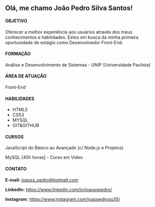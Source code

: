 ## Olá, me chamo João Pedro Silva Santos!


#### OBJETIVO
Oferecer a melhor experiência aos usuários através dos meus conhecimentos e habilidades. Estou em busca da minha primeira oportunidade de estágio como Desenvolvedor Front-End.

#### FORMAÇÃO
Análise e Desenvolvimento de Sistemas - UNIP (Universidade Paulista)



#### ÁREA DE ATUAÇÃO
Front-End

#### HABILIDADES

- HTML5
- CSS3
- MYSQL
- GIT&GITHUB


#### CURSOS
JavaScript do Básico ao Avançado (c/ Node.js e Projetos)

MySQL [40h horas] - Curso em Video



#### CONTATO
**E-mail:** 
joaoss_pedro@hotmail.com

**LinkedIn:**
https://www.linkedin.com/in/joaosspedro/

**Instagram:**
https://www.instagram.com/joaopedross35/


<!--
**joaosspedro/joaosspedro** is a ✨ _special_ ✨ repository because its `README.md` (this file) appears on your GitHub profile.

Here are some ideas to get you started:

- 🔭 I’m currently working on ...
- 🌱 I’m currently learning ...
- 👯 I’m looking to collaborate on ...
- 🤔 I’m looking for help with ...
- 💬 Ask me about ...
- 📫 How to reach me: ...
- 😄 Pronouns: ...
- ⚡ Fun fact: ...
-->
